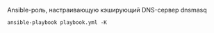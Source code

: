 Ansible-роль, настраивающую кэширующий DNS-сервер dnsmasq

```
ansible-playbook playbook.yml -K
```
